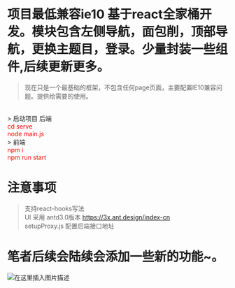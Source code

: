# 项目最低兼容ie10 基于react全家桶开发。模块包含左侧导航，面包削，顶部导航，更换主题目，登录。少量封装一些组件,后续更新更多。
> 现在只是一个最基础的框架，不包含任何page页面，主要配置IE10兼容问题。提供给需要的使用。
<br/>
> 启动项目 后端<br/>
  <font color="red">cd serve <br/>
  node main.js <br/></font>
> 前端<br/>
   <font color="red">npm i <br/>
  npm run start<br/></font>
  
  # 注意事项
  > 支持react-hooks写法 <br/>
    UI 采用 antd3.0版本  https://3x.ant.design/index-cn<br/>
    setupProxy.js 配置后端接口地址
    
 # 笔者后续会陆续会添加一些新的功能~。
![在这里插入图片描述](https://img-blog.csdnimg.cn/20210413105127213.png?x-oss-process=image/watermark,type_ZmFuZ3poZW5naGVpdGk,shadow_10,text_aHR0cHM6Ly9ibG9nLmNzZG4ubmV0L21vbW9vbW9t,size_16,color_FFFFFF,t_70#pic_center)
